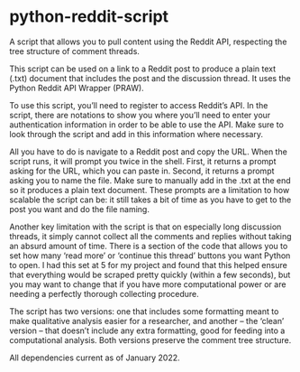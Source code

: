 # python-reddit-script
A script that allows you to pull content using the Reddit API, respecting the tree structure of comment threads.

This script can be used on a link to a Reddit post to produce a plain text (.txt) document that includes the post and the discussion thread. It uses the Python Reddit API Wrapper (PRAW).

To use this script, you’ll need to register to access Reddit’s API. In the script, there are notations to show you where you’ll need to enter your authentication information in order to be able to use the API. Make sure to look through the script and add in this information where necessary.

All you have to do is navigate to a Reddit post and copy the URL. When the script runs, it will prompt you twice in the shell. First, it returns a prompt asking for the URL, which you can paste in. Second, it returns a prompt asking you to name the file. Make sure to manually add in the .txt at the end so it produces a plain text document. These prompts are a limitation to how scalable the script can be: it still takes a bit of time as you have to get to the post you want and do the file naming.

Another key limitation with the script is that on especially long discussion threads, it simply cannot collect all the comments and replies without taking an absurd amount of time. There is a section of the code that allows you to set how many ‘read more’ or ‘continue this thread’ buttons you want Python to open. I had this set at 5 for my project and found that this helped ensure that everything would be scraped pretty quickly (within a few seconds), but you may want to change that if you have more computational power or are needing a perfectly thorough collecting procedure.

The script has two versions: one that includes some formatting meant to make qualitative analysis easier for a researcher, and another – the ‘clean’ version – that doesn’t include any extra formatting, good for feeding into a computational analysis. Both versions preserve the comment tree structure.

All dependencies current as of January 2022.
